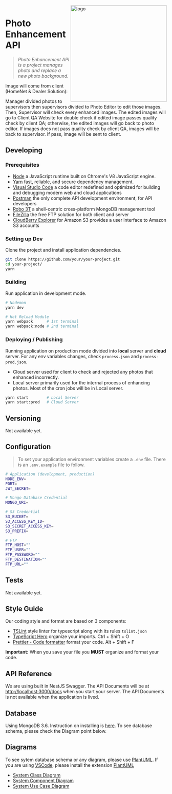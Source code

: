 <img src="https://www.pngitem.com/pimgs/m/195-1951323_your-logo-here-png-company-logo-your-logo.png" alt="logo" align="right" width="300" />

# Photo Enhancement API

> _Photo Enhancement API is a project manages photo and replace a new photo background._

Image will come from client (HomeNet & Dealer Solution):

Manager divided photos to supervisors then supervisors divided to Photo Editor to edit those images. Then, Supervisor will check every enhanced images. The edited images will go to Client QA Website for double check if edited image passes quality check by client QA; otherwise, the edited images will go back to photo editor. If images does not pass quality check by client QA, images will be back to supervisor. If pass, image will be sent to client.

## Developing

### Prerequisites

- [Node](https://nodejs.org/en/download/) a JavaScript runtime built on Chrome's V8 JavaScript engine.
- [Yarn](https://yarnpkg.com/lang/en/docs/install/) fast, reliable, and secure dependency management.
- [Visual Studio Code](https://code.visualstudio.com/) a code editor redefined and optimized for building and debugging modern web and cloud applications
- [Postman](https://www.getpostman.com/) the only complete API development environment, for API developers
- [Robo 3T](https://robomongo.org) a shell-centric cross-platform MongoDB management tool
- [FileZilla](https://filezilla-project.org/) the free FTP solution for both client and server
- [CloudBerry Explorer](https://www.cloudberrylab.com/explorer.aspx) for Amazon S3 provides a user interface to Amazon S3 accounts

### Setting up Dev

Clone the project and install application dependencies.

```sh
git clone https://github.com/your/your-project.git
cd your-project/
yarn
```

### Building

Run application in development mode.

```sh
# Nodemon
yarn dev
```

```sh
# Hot Reload Module
yarn webpack      # 1st terminal
yarn webpack:node # 2nd terminal
```

### Deploying / Publishing

Running application on production mode divided into **local** server and **cloud** server. For any env variables changes, check `process.json` and `process-prod.json`.

- Cloud server used for client to check and rejected any photos that enhanced incorrectly.
- Local server primarily used for the internal process of enhancing photos. Most of the cron jobs will be in Local server.

```sh
yarn start        # Local Server
yarn start:prod   # Cloud Server
```

## Versioning

Not available yet.

## Configuration

> To set your application environment variables create a `.env` file.
> There is an `.env.example` file to follow.

```sh
# Application (development, production)
NODE_ENV=
PORT=
JWT_SECRET=

# Mongo Database Credential
MONGO_URI=

# S3 Credential
S3_BUCKET=
S3_ACCESS_KEY_ID=
S3_SECRET_ACCESS_KEY=
S3_PREFIX=

# FTP
FTP_HOST=""
FTP_USER=""
FTP_PASSWORD=""
FTP_DESTINATION=""
FTP_URL=""
```

## Tests

Not available yet.

## Style Guide

Our coding style and format are based on 3 components:

- [TSLint](https://marketplace.visualstudio.com/items?itemName=eg2.tslint) style linter for typescript along with its rules `tslint.json`
- [TypeScript Hero](https://marketplace.visualstudio.com/items?itemName=rbbit.typescript-hero) organize your imports. Ctrl + Shift + O
- [Prettier - Code formatter](https://marketplace.visualstudio.com/items?itemName=esbenp.prettier-vscode) format your code. Alt + Shift + F

**Important:** When you save your file you **MUST** organize and format your code.

## API Reference

We are using built in NestJS Swagger. The API Documents will be at [http://localhost:3000/docs](http://localhost:3000/docs) when you start your server. The API Documents is not available when the application is lived.

## Database

Using MongoDB 3.6. Instruction on installing is [here](./docs/install-mongodb.md). To see database schema, please check the Diagram point below.

## Diagrams

To see sytem database schema or any diagram, please use [PlantUML](http://plantuml.com). If you are using [VSCode](https://code.visualstudio.com/), please install the extension [PlantUML](https://marketplace.visualstudio.com/items?itemName=jebbs.plantuml)

- [System Class Diagram](./docs/diagrams/system.class-diagram.puml)
- [System Component Diagram](./docs/diagrams/system.class-diagram.puml)
- [System Use Case Diagram](./docs/diagrams/system.class-diagram.puml)
